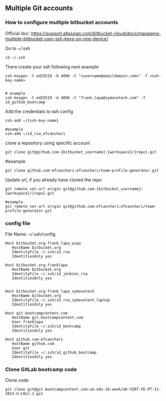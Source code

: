 ## Multiple Git accounts

### How to configure multiple bitbucket accounts
Official doc:
https://support.atlassian.com/bitbucket-cloud/docs/managing-multiple-bitbucket-user-ssh-keys-on-one-device/

Go to ~/.ssh
```
cd ~/.ssh
```

There create your ssh following next example
```
ssh-keygen -t ed25519 -b 4096 -C "<username@emaildomain.com>" -f <ssh-key-name>


# example 
ssh-keygen -t ed25519 -b 4096 -C "frank.lapa@symovetech.com" -f id_github_bootcamp
```


Add the credentials to ssh config
```
ssh-add ~/{ssh-key-name}

#example
ssh-add ~/id_rsa_efcanchari
```

clone a repository using specific account
```
git clone git@github.com-{bitbucket_username}:{workspace}/{repo}.git
```

#example
```
git clone github.com-efcanchari:efcanchari/team-profile-generator.git
```


Update url, if you already have cloned the repo
```
git remote set-url origin git@github.com-{bitbucket_username}:{workspace}/{repo}.git

#example
git remote set-url origin git@github.com-efcanchari:efcanchari/team-profile-generator.git
```

### config file
File Name: ~/.ssh/config
```
Host bitbucket.org-frank_lapa_wiqu
   HostName bitbucket.org
   IdentityFile ~/.ssh/id_rsa
   IdentitiesOnly yes

Host bitbucket.org-franklapa
   HostName bitbucket.org
   IdentityFile ~/.ssh/id_jenkins_rsa
   IdentitiesOnly yes


Host bitbucket.org-frank_lapa_symovetech
   HostName bitbucket.org
   IdentityFile ~/.ssh/id_rsa_symovetech_laptop
   IdentitiesOnly yes

Host git.bootcampcontent.com
   HostName git.bootcampcontent.com
   User franklapa
   IdentityFile ~/.ssh/id_bootcamp
   IdentitiesOnly yes

Host github.com-efcanchari
   HostName github.com
   User git
   IdentityFile ~/.ssh/id_github_bootcamp
   IdentitiesOnly yes
```

### Clone GitLab bootcamp code
Clone code
```
git clone git@git.bootcampcontent.com:uk-edx-16-week/UK-VIRT-FE-PT-11-2023-U-LOLC-1.git
```